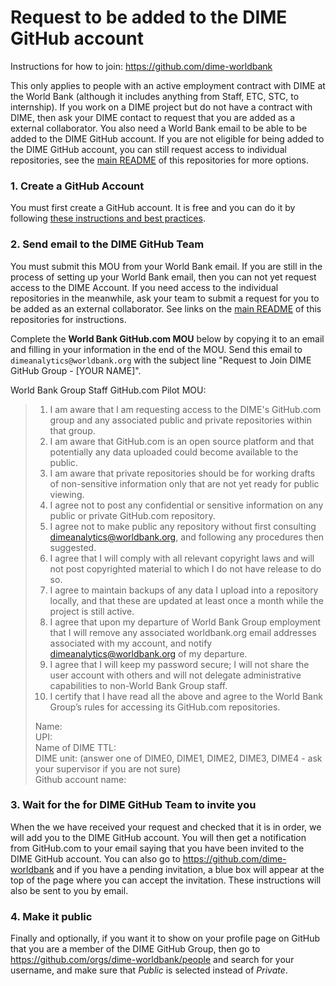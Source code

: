 # Request to be added to the DIME GitHub account

Instructions for how to join: https://github.com/dime-worldbank

This only applies to people with an active employment contract
with DIME at the World Bank
(although it includes anything from Staff, ETC, STC, to internship).
If you work on a DIME project but do not have a contract with DIME,
then ask your DIME contact to request that you are added as a external collaborator.
You also need a World Bank email to be able to be added to the DIME GitHub account.
If you are not eligible for being added to the DIME GitHub account,
you can still request access to individual repositories,
see the [main README](https://github.com/dime-worldbank/dime-account-admin)
of this repositories for more options.

### 1. Create a GitHub Account

You must first create a GitHub account.
It is free and you can do it by following
[these instructions and best practices](https://github.com/worldbank/dime-github-trainings/blob/master/GitHub-resources/DIME-GitHub-Guides/Creating-GitHub-account.md).

### 2. Send email to the DIME GitHub Team

You must submit this MOU from your World Bank email.
If you are still in the process of setting up your World Bank email,
then you can not yet request access to the DIME Account.
If you need access to the individual repositories in the meanwhile,
ask your team to submit a request for you to be added as an external collaborator.
See links on the [main README](https://github.com/dime-worldbank/dime-account-admin)
of this repositories for instructions.

Complete the **World Bank GitHub.com MOU** below by
copying it to an email and filling in your information in the end of the MOU.
Send this email to  `dimeanalytics@worldbank.org` with the subject line
"Request to Join DIME GitHub Group - [YOUR NAME]".

World Bank Group Staff GitHub.com Pilot MOU:

> 1. I am aware that I am requesting access to the DIME's GitHub.com group and any associated public and private repositories within that group.
> 1. I am aware that GitHub.com is an open source platform and that potentially any data uploaded could become available to the public.
> 1. I am aware that private repositories should be for working drafts of non-sensitive information only that are not yet ready for public viewing.
> 1. I agree not to post any confidential or sensitive information on any public or private GitHub.com repository.
> 1. I agree not to make public any repository without first consulting dimeanalytics@worldbank.org, and following any procedures then suggested.
> 1. I agree that I will comply with all relevant copyright laws and will not post copyrighted material to which I do not have release to do so.
> 1. I agree to maintain backups of any data I upload into a repository locally, and that these are updated at least once a month while the project is still active.
> 1. I agree that upon my departure of World Bank Group employment that I will remove any associated worldbank.org email addresses associated with my account, and notify dimeanalytics@worldbank.org of my departure.
> 1. I agree that I will keep my password secure; I will not share the user account with others and will not delegate administrative capabilities to non-World Bank Group staff.
> 1. I certify that I have read all the above and agree to the World Bank Group’s rules for accessing its GitHub.com repositories.
>
> Name:<br>
> UPI:<br>
> Name of DIME TTL:<br>
> DIME unit: (answer one of DIME0, DIME1, DIME2, DIME3, DIME4 - ask your supervisor if you are not sure)<br>
> Github account name:<br>

### 3. Wait for the for DIME GitHub Team to invite you

When the we have received your request and checked that it is in order,
we will add you to the DIME GitHub account.
You will then get a notification from GitHub.com to your email
saying that you have been invited to the DIME GitHub account.
You can also go to https://github.com/dime-worldbank
and if you have a pending invitation,
a blue box will appear at the top of the page where you can accept the invitation.
These instructions will also be sent to you by email.

### 4. Make it public

Finally and optionally, if you want it to show on your profile page on GitHub
that you are a member of the DIME GitHub Group,
then go to https://github.com/orgs/dime-worldbank/people and search for your username,
and make sure that _Public_ is selected instead of _Private_.
